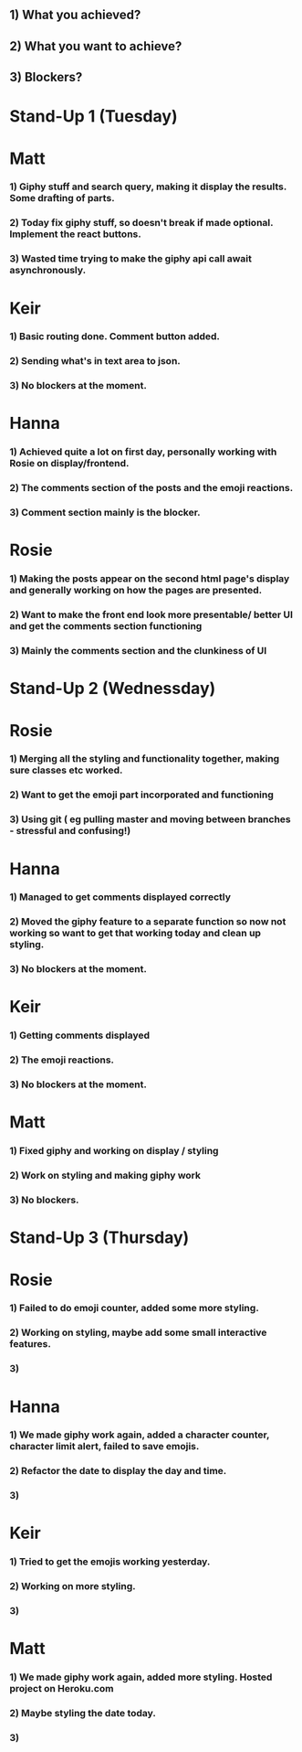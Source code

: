 ## 1) What you achieved?
## 2) What you want to achieve?
## 3) Blockers?

# Stand-Up 1 (Tuesday)

# Matt
### 1) Giphy stuff and search query, making it display the results. Some drafting of parts.
### 2) Today fix giphy stuff, so doesn't break if made optional. Implement the react buttons.
### 3) Wasted time trying to make the giphy api call await asynchronously. 

# Keir
### 1) Basic routing done. Comment button added.
### 2) Sending what's in text area to json. 
### 3) No blockers at the moment.

# Hanna
### 1) Achieved quite a lot on first day, personally working with Rosie on display/frontend.
### 2) The comments section of the posts and the emoji reactions. 
### 3) Comment section mainly is the blocker. 

# Rosie 
### 1) Making the posts appear on the second html page's display and generally working on how the pages are presented.
### 2) Want to make the front end look more presentable/ better UI and get the comments section functioning
### 3) Mainly the comments section and the clunkiness of UI 


# Stand-Up 2 (Wednessday)

# Rosie
### 1) Merging all the styling and functionality together, making sure classes etc worked.
### 2) Want to get the emoji part incorporated and functioning
### 3) Using git ( eg pulling master and moving between branches - stressful and confusing!)

# Hanna
### 1) Managed to get comments displayed correctly
### 2) Moved the giphy feature to a separate function so now not working so want to get that working today and clean up styling.
### 3) No blockers at the moment.

# Keir
### 1) Getting comments displayed
### 2) The emoji reactions. 
### 3) No blockers at the moment. 

# Matt 
### 1) Fixed giphy and working on display / styling
### 2) Work on styling and making giphy work
### 3) No blockers.

# Stand-Up 3 (Thursday)

# Rosie
### 1) Failed to do emoji counter, added some more styling.
### 2) Working on styling, maybe add some small interactive features.
### 3) 

# Hanna
### 1) We made giphy work again, added a character counter, character limit alert, failed to save emojis.
### 2) Refactor the date to display the day and time.
### 3)

# Keir
### 1) Tried to get the emojis working yesterday.
### 2) Working on more styling.
### 3) 

# Matt 
### 1) We made giphy work again, added more styling. Hosted project on Heroku.com
### 2) Maybe styling the date today.
### 3) 
